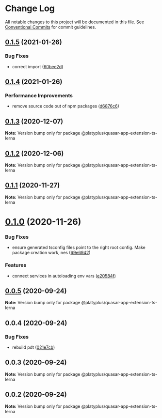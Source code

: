 # Change Log

All notable changes to this project will be documented in this file.
See [Conventional Commits](https://conventionalcommits.org) for commit guidelines.

## [0.1.5](https://github.com/platyplus/platydev/compare/@platyplus/quasar-app-extension-ts-lerna@0.1.4...@platyplus/quasar-app-extension-ts-lerna@0.1.5) (2021-01-26)


### Bug Fixes

* correct import ([60bee2d](https://github.com/platyplus/platydev/commit/60bee2d62db7b84b83e2ae9410685219012f6244))





## [0.1.4](https://github.com/platyplus/platydev/compare/@platyplus/quasar-app-extension-ts-lerna@0.1.3...@platyplus/quasar-app-extension-ts-lerna@0.1.4) (2021-01-26)


### Performance Improvements

* remove source code out of npm packages ([d6876c6](https://github.com/platyplus/platydev/commit/d6876c64efa6f12afd9aa0fd5c618c0e3ba3c705))





## [0.1.3](https://github.com/platyplus/platydev/compare/@platyplus/quasar-app-extension-ts-lerna@0.1.2...@platyplus/quasar-app-extension-ts-lerna@0.1.3) (2020-12-07)

**Note:** Version bump only for package @platyplus/quasar-app-extension-ts-lerna





## [0.1.2](https://github.com/platyplus/platydev/compare/@platyplus/quasar-app-extension-ts-lerna@0.1.1...@platyplus/quasar-app-extension-ts-lerna@0.1.2) (2020-12-06)

**Note:** Version bump only for package @platyplus/quasar-app-extension-ts-lerna





## [0.1.1](https://github.com/platyplus/platydev/compare/@platyplus/quasar-app-extension-ts-lerna@0.1.0...@platyplus/quasar-app-extension-ts-lerna@0.1.1) (2020-11-27)

**Note:** Version bump only for package @platyplus/quasar-app-extension-ts-lerna





# [0.1.0](https://github.com/platyplus/platydev/compare/@platyplus/quasar-app-extension-ts-lerna@0.0.5...@platyplus/quasar-app-extension-ts-lerna@0.1.0) (2020-11-26)


### Bug Fixes

* ensure generated tsconfig files point to the right root config. Make package creation work, nes ([69e6942](https://github.com/platyplus/platydev/commit/69e6942417fac3865a6719694cb85da18e7aa00f))


### Features

* connect services in autoloading env vars ([e20584f](https://github.com/platyplus/platydev/commit/e20584f228ba6d3a6fc707bc25c2e1a25798d9b4))





## [0.0.5](https://github.com/platyplus/platydev/compare/@platyplus/quasar-app-extension-ts-lerna@0.0.4...@platyplus/quasar-app-extension-ts-lerna@0.0.5) (2020-09-24)

**Note:** Version bump only for package @platyplus/quasar-app-extension-ts-lerna





## 0.0.4 (2020-09-24)


### Bug Fixes

* rebuild pdt ([021e7cb](https://github.com/platyplus/platydev/commit/021e7cb617ad0fe251d134395196050f64c72d08))





## 0.0.3 (2020-09-24)

**Note:** Version bump only for package @platyplus/quasar-app-extension-ts-lerna





## 0.0.2 (2020-09-24)

**Note:** Version bump only for package @platyplus/quasar-app-extension-ts-lerna
